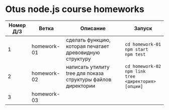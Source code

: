 # Otus node.js course homeworks

| Номер Д/З       | Ветка       | Описание    | Запуск      |
| ----------- | ----------- |-------------|-------------|
| 1 | homework-01 | сделать функцию, которая печатает древовидную структуру | ```cd homework-01```<br/>```npm start```<br/>```npm test``` |
| 2 | homework-02 | написать утилиту tree для показа структуры файлов директории | ```cd homework-02```<br/>```npm link```<br/>```tree <директория> [опции]``` |
| 3 | homework-03 |  |  |
